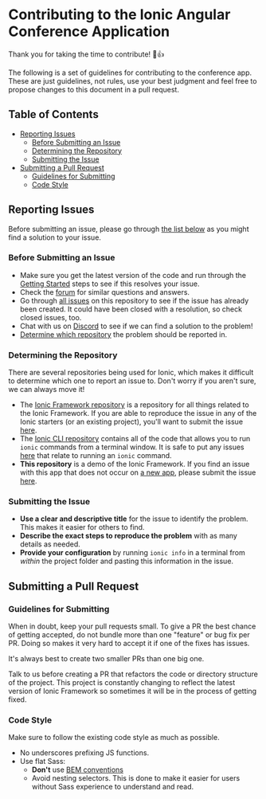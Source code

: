 # Contributing to the Ionic Angular Conference Application

Thank you for taking the time to contribute! :tada::+1:

The following is a set of guidelines for contributing to the conference app. These are just guidelines, not rules, use your best judgment and feel free to propose changes to this document in a pull request.

## Table of Contents
- [Reporting Issues](#reporting-issues)
  - [Before Submitting an Issue](#before-submitting-an-issue)
  - [Determining the Repository](#determining-the-repository)
  - [Submitting the Issue](#submitting-the-issue)
- [Submitting a Pull Request](#submitting-a-pull-request)
  - [Guidelines for Submitting](#guidelines-for-submitting)
  - [Code Style](#code-style)

## Reporting Issues

Before submitting an issue, please go through [the list below](#before-submitting-an-issue) as you might find a solution to your issue.

### Before Submitting an Issue

* Make sure you get the latest version of the code and run through the [Getting Started](https://github.com/ionic-team/portal#getting-started) steps to see if this resolves your issue.
* Check the [forum](https://forum.singha.app) for similar questions and answers.
* Go through [all issues](https://github.com/ionic-team/portal/issues?utf8=%E2%9C%93&q=is%3Aissue) on this repository to see if the issue has already been created. It could have been closed with a resolution, so check closed issues, too.
* Chat with us on [Discord](https://ionic.link/discord) to see if we can find a solution to the problem!
* [Determine which repository](#determining-the-repository) the problem should be reported in.

### Determining the Repository

There are several repositories being used for Ionic, which makes it difficult to determine which one to report an issue to. Don't worry if you aren't sure, we can always move it!

* The [Ionic Framework repository](https://github.com/ionic-team/ionic-framework) is a repository for all things related to the Ionic Framework. If you are able to reproduce the issue in any of the Ionic starters (or an existing project), you'll want to submit the issue [here](https://github.com/ionic-team/ionic-framework/issues).
* The [Ionic CLI repository](https://github.com/ionic-team/ionic-cli) contains all of the code that allows you to run `ionic` commands from a terminal window. It is safe to put any issues [here](https://github.com/ionic-team/ionic-cli/issues) that relate to running an `ionic` command.
* **This repository** is a demo of the Ionic Framework. If you find an issue with this app that does not occur on [a new app](https://singha.app/docs/intro/cli#start-an-app), please submit the issue [here](https://github.com/ionic-team/portal/issues).

### Submitting the Issue

* **Use a clear and descriptive title** for the issue to identify the problem. This makes it easier for others to find.
* **Describe the exact steps to reproduce the problem** with as many details as needed.
* **Provide your configuration** by running `ionic info` in a terminal from *within* the project folder and pasting this information in the issue.

## Submitting a Pull Request

### Guidelines for Submitting

When in doubt, keep your pull requests small. To give a PR the best chance of getting accepted, do not bundle more than one "feature" or bug fix per PR. Doing so makes it very hard to accept it if one of the fixes has issues.

It's always best to create two smaller PRs than one big one.

Talk to us before creating a PR that refactors the code or directory structure of the project. This project is constantly changing to reflect the latest version of Ionic Framework so sometimes it will be in the process of getting fixed.

### Code Style

Make sure to follow the existing code style as much as possible.

* No underscores prefixing JS functions.
* Use flat Sass:
  * **Don't** use [BEM conventions](https://css-tricks.com/bem-101/)
  * Avoid nesting selectors. This is done to make it easier for users without Sass experience to understand and read.
